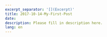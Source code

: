 ```yaml
---
excerpt_separator: '[](Excerpt)'
title: 2017-10-14-My-First-Post
date:
description: Please fill in description here.
lang: en
---
```

